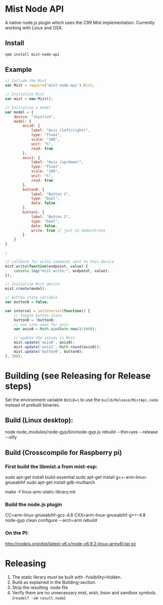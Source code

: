 # Mist Node API

A native node.js plugin which uses the C99 Mist implementation. Currently working with Linux and OSX.

## Install 

```sh
npm install mist-node-api
```

## Example

```js
// Include the Mist
var Mist = require('mist-node-api').Mist;

// Initialize Mist
var mist = new Mist();

// Initialize a model
var model = {
    device: "Joystick",
    model: {
        axis0: {
            label: "Axis (left/right)",
            type: "float",
            scale: "100",
            unit: "%",
            read: true
        },
        axis1: {
            label: "Axis (up/down)",
            type: "float",
            scale: "100",
            unit: "%",
            read: true
        },
        button0: {
            label: "Button 1",
            type: "bool",
            data: false
        },
        button1: {
            label: "Button 2",
            type: "bool",
            data: false,
            write: true // just to demonstrate 
        }
    }
}

;

// callback for write commands sent to this device
mist.write(function(endpoint, value) {
    console.log("mist write:", endpoint, value);
});

// Initialize Mist device
mist.create(model);

// button state variable
var button0 = false;

var interval = setInterval(function() {
    // toggle button state
    button0 = !button0;
    // use sine wave for axis 
    var axis0 = Math.sin(Date.now()/4000);

    // update the values in Mist
    mist.update('axis0', axis0);
    mist.update('axis1', Math.round(axis0));
    mist.update('button0', button0);
}, 300);
```

# Building (see Releasing for Release steps)

Set the environment variable `BUILD=1`  to use the `build/Release/MistApi.node` instead of prebuilt binaries.

## Build (Linux desktop):

  node node_modules/node-gyp/bin/node-gyp.js rebuild --thin=yes --release --silly

## Build (Crosscompile for Raspberry pi)

### First build the libmist.a from mist-esp:

sudo apt-get install build-essential
sudo apt-get install g++-arm-linux-gnueabihf
sudo apt-get install gdb-multiarch

make -f linux-arm-static-library.mk

### Build the node.js plugin

CC=arm-linux-gnueabihf-gcc-4.8 CXX=arm-linux-gnueabihf-g++-4.8 node-gyp clean configure --arch=arm rebuild


### On the PI: 

  http://nodejs.org/dist/latest-v6.x/node-v6.9.2-linux-armv6l.tar.gz

# Releasing

1. The static library must be built with -fvisibility=hidden. 
2. Build as explained in the Building-section. 
3. Strip the resulting .node file
4. Verify there are no unnecessary mist, wish, bson and sandbox symbols. (`readelf -sW result.node`)



